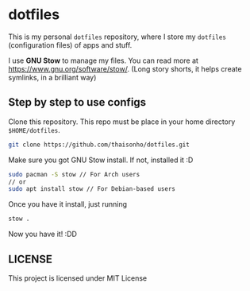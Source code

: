 # dotfiles

This is my personal `dotfiles` repository, where I store my `dotfiles` (configuration files) of apps and stuff.

I use **GNU Stow** to manage my files. You can read more at <https://www.gnu.org/software/stow/>. (Long story shorts, it helps create symlinks, in a brilliant way)

## Step by step to use configs

Clone this repository. This repo must be place in your home directory `$HOME/dotfiles`.

``` sh
git clone https://github.com/thaisonho/dotfiles.git
```

Make sure you got GNU Stow install. If not, installed it :D

``` sh
sudo pacman -S stow // For Arch users
// or
sudo apt install stow // For Debian-based users
```

Once you have it install, just running

``` sh
stow .
```

Now you have it! :DD

## LICENSE

This project is licensed under MIT License
